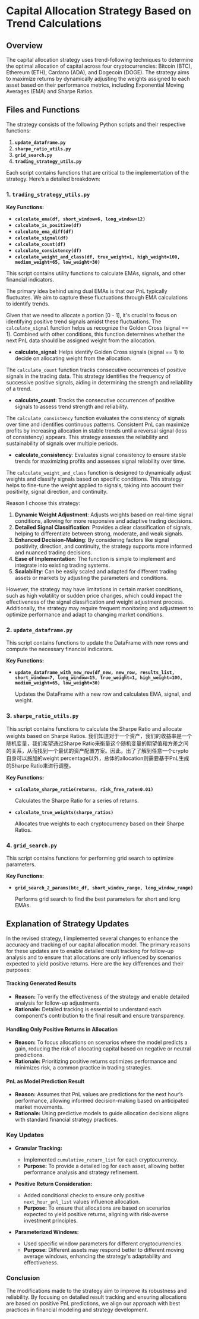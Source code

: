 # Capital Allocation Strategy Based on Trend Calculations

## Overview

The capital allocation strategy uses trend-following techniques to determine the optimal allocation of capital across four cryptocurrencies: Bitcoin (BTC), Ethereum (ETH), Cardano (ADA), and Dogecoin (DOGE). The strategy aims to maximize returns by dynamically adjusting the weights assigned to each asset based on their performance metrics, including Exponential Moving Averages (EMA) and Sharpe Ratios.

## Files and Functions

The strategy consists of the following Python scripts and their respective functions:

1. **`update_dataframe.py`**
2. **`sharpe_ratio_utils.py`**
3. **`grid_search.py`**
4. **`trading_strategy_utils.py`**

Each script contains functions that are critical to the implementation of the strategy. Here’s a detailed breakdown:

### 1. `trading_strategy_utils.py`

**Key Functions:**

- **`calculate_ema(df, short_window=6, long_window=12)`**
- **`calculate_is_positive(df)`**
- **`calculate_ema_diff(df)`**
- **`calculate_signal(df)`**
- **`calculate_count(df)`**
- **`calculate_consistency(df)`**
- **`calculate_weight_and_class(df, true_weight=1, high_weight=100, medium_weight=65, low_weight=30)`**

This script contains utility functions to calculate EMAs, signals, and other financial indicators.

The primary idea behind using dual EMAs is that our PnL typically fluctuates. We aim to capture these fluctuations through EMA calculations to identify trends.

Given that we need to allocate a portion [0 - 1], it's crucial to focus on identifying positive trend signals amidst these fluctuations. The `calculate_signal` function helps us recognize the Golden Cross (signal == 1). Combined with other conditions, this function determines whether the next PnL data should be assigned weight from the allocation.

- **calculate_signal**: Helps identify Golden Cross signals (signal == 1) to decide on allocating weight from the allocation.

The `calculate_count` function tracks consecutive occurrences of positive signals in the trading data. This strategy identifies the frequency of successive positive signals, aiding in determining the strength and reliability of a trend.

- **calculate_count**: Tracks the consecutive occurrences of positive signals to assess trend strength and reliability.

The `calculate_consistency` function evaluates the consistency of signals over time and identifies continuous patterns. Consistent PnL can maximize profits by increasing allocation in stable trends until a reversal signal (loss of consistency) appears. This strategy assesses the reliability and sustainability of signals over multiple periods.

- **calculate_consistency**: Evaluates signal consistency to ensure stable trends for maximizing profits and assesses signal reliability over time.

The `calculate_weight_and_class` function is designed to dynamically adjust weights and classify signals based on specific conditions. This strategy helps to fine-tune the weight applied to signals, taking into account their positivity, signal direction, and continuity.

Reason I choose this strategy:
1.	**Dynamic Weight Adjustment**: Adjusts weights based on real-time signal conditions, allowing for more responsive and adaptive trading decisions.
2.	**Detailed Signal Classification**: Provides a clear classification of signals, helping to differentiate between strong, moderate, and weak signals.
3.	**Enhanced Decision-Making**: By considering factors like signal positivity, direction, and continuity, the strategy supports more informed and nuanced trading decisions.
4.	**Ease of Implementation**: The function is simple to implement and integrate into existing trading systems.
5.	**Scalability**: Can be easily scaled and adapted for different trading assets or markets by adjusting the parameters and conditions.

However, the strategy may have limitations in certain market conditions, such as high volatility or sudden price changes, which could impact the effectiveness of the signal classification and weight adjustment process. Additionally, the strategy may require frequent monitoring and adjustment to optimize performance and adapt to changing market conditions.

### 2. `update_dataframe.py`

This script contains functions to update the DataFrame with new rows and compute the necessary financial indicators.

**Key Functions:**

- **`update_dataframe_with_new_row(df_new, new_row, results_list, short_window=7, long_window=15, true_weight=1, high_weight=100, medium_weight=65, low_weight=30)`**

    Updates the DataFrame with a new row and calculates EMA, signal, and weight.

### 3. `sharpe_ratio_utils.py`

This script contains functions to calculate the Sharpe Ratio and allocate weights based on Sharpe Ratios.
我们知道对于一个资产，我们的收益率是一个随机变量，我们希望通过Sharpe Ratio来衡量这个随机变量的期望值和方差之间的关系，从而找到一个最优的资产配置方案。因此，出了了解到任意一个crypto自身可以施加的weight percentage以外，总体的allocation则需要基于PnL生成的Sharpe Ratio来进行调整。

**Key Functions:**

- **`calculate_sharpe_ratio(returns, risk_free_rate=0.01)`**

    Calculates the Sharpe Ratio for a series of returns.

- **`calculate_true_weights(sharpe_ratios)`**

    Allocates true weights to each cryptocurrency based on their Sharpe Ratios.

### 4. `grid_search.py`

This script contains functions for performing grid search to optimize parameters.

**Key Functions:**

- **`grid_search_2_params(btc_df, short_window_range, long_window_range)`**

    Performs grid search to find the best parameters for short and long EMAs.


## Explanation of Strategy Updates

In the revised strategy, I implemented several changes to enhance the accuracy and tracking of our capital allocation model. The primary reasons for these updates are to enable detailed result tracking for follow-up analysis and to ensure that allocations are only influenced by scenarios expected to yield positive returns. Here are the key differences and their purposes:

#### Tracking Generated Results
- **Reason:** To verify the effectiveness of the strategy and enable detailed analysis for follow-up adjustments.
- **Rationale:** Detailed tracking is essential to understand each component's contribution to the final result and ensure transparency.
  
#### Handling Only Positive Returns in Allocation
- **Reason:** To focus allocations on scenarios where the model predicts a gain, reducing the risk of allocating capital based on negative or neutral predictions.
- **Rationale:** Prioritizing positive returns optimizes performance and minimizes risk, a common practice in trading strategies.

#### PnL as Model Prediction Result
- **Reason:** Assumes that PnL values are predictions for the next hour’s performance, allowing informed decision-making based on anticipated market movements.
- **Rationale:** Using predictive models to guide allocation decisions aligns with standard financial strategy practices.

### Key Updates

- **Granular Tracking:**
  - Implemented `cumulative_return_list` for each cryptocurrency.
  - **Purpose:** To provide a detailed log for each asset, allowing better performance analysis and strategy refinement.

- **Positive Return Consideration:**
  - Added conditional checks to ensure only positive `next_hour_pnl_list` values influence allocation.
  - **Purpose:** To ensure that allocations are based on scenarios expected to yield positive returns, aligning with risk-averse investment principles.

- **Parameterized Windows:**
  - Used specific window parameters for different cryptocurrencies.
  - **Purpose:** Different assets may respond better to different moving average windows, enhancing the strategy's adaptability and effectiveness.

### Conclusion

The modifications made to the strategy aim to improve its robustness and reliability. By focusing on detailed result tracking and ensuring allocations are based on positive PnL predictions, we align our approach with best practices in financial modeling and strategy development.